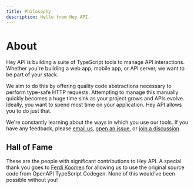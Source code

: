 ```yaml
---
title: Philosophy
description: Hello from Hey API.
---
```


<script setup>
import { VPTeamMembers } from 'vitepress/theme'

const hallOfFame = [
  {
    avatar: 'https://github.com/ferdikoomen.png',
    name: 'Ferdi Koomen',
    links: [
      { icon: 'github', link: 'https://github.com/ferdikoomen' },
    ],
    title: 'OpenAPI TypeScript Codegen',
  },
  {
    avatar: 'https://github.com/nicolas-chaulet.png',
    name: 'Nicolas Chaulet',
    links: [
      { icon: 'github', link: 'https://github.com/nicolas-chaulet' },
    ],
    title: 'Made the Hey API fork',
  },
  {
    avatar: 'https://github.com/jordanshatford.png',
    name: 'Jordan Shatford',
    links: [
      { icon: 'github', link: 'https://github.com/jordanshatford' },
    ],
    title: 'Maintainer and Contributor',
  },
]
</script>

# About

Hey API is building a suite of TypeScript tools to manage API interactions. Whether you're building a web app, mobile app, or API server, we want to be part of your stack.

We aim to do this by offering quality code abstractions necessary to perform type-safe HTTP requests. Attempting to manage this manually quickly becomes a huge time sink as your project grows and APIs evolve. Ideally, you want to spend most time on your application. Hey API allows you to do just that.

We're constantly learning about the ways in which you use our tools. If you have any feedback, please [email us](mailto:lubos@heyapi.dev), [open an issue](https://github.com/hey-api/openapi-ts/issues), or [join a discussion](https://github.com/orgs/hey-api/discussions).

## Hall of Fame

These are the people with significant contributions to Hey API. A special thank you goes to [Ferdi Koomen](https://madebyferdi.com) for allowing us to use the original source code from OpenAPI TypeScript Codegen. None of this would've been possible without you!

<VPTeamMembers size="small" :members="hallOfFame" />

<!--@include: ./sponsors.md-->
